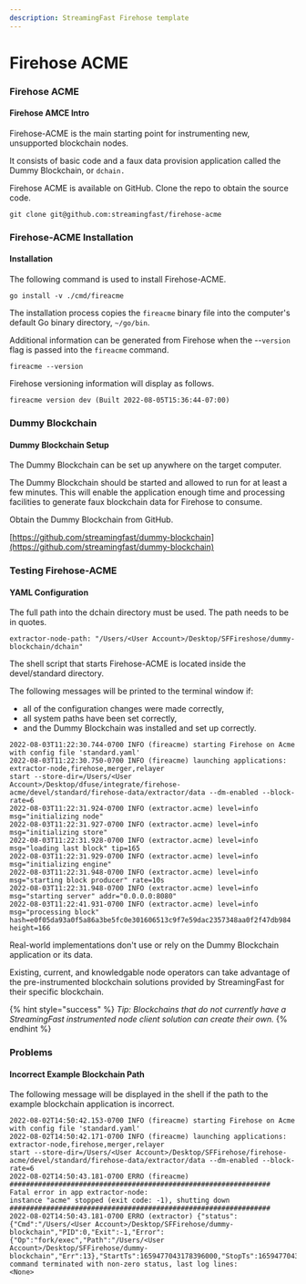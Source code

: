 ```yaml
---
description: StreamingFast Firehose template
---
```


# Firehose ACME

### Firehose ACME

#### Firehose AMCE Intro

Firehose-ACME is the main starting point for instrumenting new, unsupported blockchain nodes.

It consists of basic code and a faux data provision application called the Dummy Blockchain, or `dchain.`

Firehose ACME is available on GitHub. Clone the repo to obtain the source code.

```shell-session
git clone git@github.com:streamingfast/firehose-acme
```

### Firehose-ACME Installation

#### Installation

The following command is used to install Firehose-ACME.

```shell-session
go install -v ./cmd/fireacme
```

The installation process copies the `fireacme` binary file into the computer's default Go binary directory, `~/go/bin`.&#x20;

Additional information can be generated from Firehose when the --`version` flag is passed into the `fireacme` command.

```shell-session
fireacme --version
```

Firehose versioning information will display as follows.

```shell-session
fireacme version dev (Built 2022-08-05T15:36:44-07:00) 
```

### Dummy Blockchain

#### Dummy Blockchain Setup

The Dummy Blockchain can be set up anywhere on the target computer.

The Dummy Blockchain should be started and allowed to run for at least a few minutes. This will enable the application enough time and processing facilities to generate faux blockchain data for Firehose to consume.

Obtain the Dummy Blockchain from GitHub.

[https://github.com/streamingfast/dummy-blockchain](https://github.com/streamingfast/dummy-blockchain)

### Testing Firehose-ACME

#### YAML Configuration

The full path into the dchain directory must be used. The path needs to be in quotes.

```shell-session
extractor-node-path: "/Users/<User Account>/Desktop/SFFireshose/dummy-blockchain/dchain"
```

The shell script that starts Firehose-ACME is located inside the devel/standard directory.&#x20;

The following messages will be printed to the terminal window if:&#x20;

* all of the configuration changes were made correctly,&#x20;
* all system paths have been set correctly,
* &#x20;and the Dummy Blockchain was installed and set up correctly.

```shell-session
2022-08-03T11:22:30.744-0700 INFO (fireacme) starting Firehose on Acme with config file 'standard.yaml'
2022-08-03T11:22:30.750-0700 INFO (fireacme) launching applications: extractor-node,firehose,merger,relayer
start --store-dir=/Users/<User Account>/Desktop/dfuse/integrate/firehose-acme/devel/standard/firehose-data/extractor/data --dm-enabled --block-rate=6
2022-08-03T11:22:31.924-0700 INFO (extractor.acme) level=info msg="initializing node"
2022-08-03T11:22:31.927-0700 INFO (extractor.acme) level=info msg="initializing store"
2022-08-03T11:22:31.928-0700 INFO (extractor.acme) level=info msg="loading last block" tip=165
2022-08-03T11:22:31.929-0700 INFO (extractor.acme) level=info msg="initializing engine"
2022-08-03T11:22:31.948-0700 INFO (extractor.acme) level=info msg="starting block producer" rate=10s
2022-08-03T11:22:31.948-0700 INFO (extractor.acme) level=info msg="starting server" addr="0.0.0.0:8080"
2022-08-03T11:22:41.931-0700 INFO (extractor.acme) level=info msg="processing block" hash=e0f05da93a0f5a86a3be5fc0e301606513c9f7e59dac2357348aa0f2f47db984 height=166
```

Real-world implementations don't use or rely on the Dummy Blockchain application or its data.

Existing, current, and knowledgable node operators can take advantage of the pre-instrumented blockchain solutions provided by StreamingFast for their specific blockchain.

{% hint style="success" %}
_Tip: Blockchains that do not currently have a StreamingFast instrumented node client solution can create their own._
{% endhint %}

### Problems

#### Incorrect Example Blockchain Path

The following message will be displayed in the shell if the path to the example blockchain application is incorrect.

```shell-session
2022-08-02T14:50:42.153-0700 INFO (fireacme) starting Firehose on Acme with config file 'standard.yaml'
2022-08-02T14:50:42.171-0700 INFO (fireacme) launching applications: extractor-node,firehose,merger,relayer
start --store-dir=/Users/<User Account>/Desktop/SFFirehose/firehose-acme/devel/standard/firehose-data/extractor/data --dm-enabled --block-rate=6
2022-08-02T14:50:43.181-0700 ERRO (fireacme) 
################################################################
Fatal error in app extractor-node:
instance "acme" stopped (exit code: -1), shutting down
################################################################
2022-08-02T14:50:43.181-0700 ERRO (extractor) {"status": {"Cmd":"/Users/<User Account>/Desktop/SFFirehose/dummy-blockchain","PID":0,"Exit":-1,"Error":{"Op":"fork/exec","Path":"/Users/<User Account>/Desktop/SFFirehose/dummy-blockchain","Err":13},"StartTs":1659477043178396000,"StopTs":1659477043181083000,"Runtime":0,"Stdout":null,"Stderr":null}} command terminated with non-zero status, last log lines:
<None>
```

